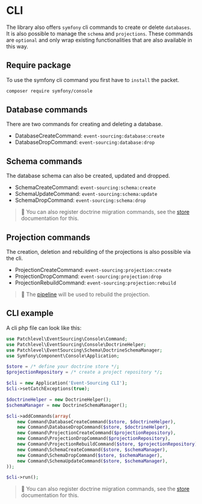 # CLI

The library also offers `symfony` cli commands to create or delete `databases`. 
It is also possible to manage the `schema` and `projections`. 
These commands are `optional` and only wrap existing functionalities 
that are also available in this way.

## Require package

To use the symfony cli command you first have to `install` the packet.

```bash
composer require symfony/console
```

## Database commands

There are two commands for creating and deleting a database.

* DatabaseCreateCommand: `event-sourcing:database:create`
* DatabaseDropCommand: `event-sourcing:database:drop`

## Schema commands

The database schema can also be created, updated and dropped.

* SchemaCreateCommand: `event-sourcing:schema:create`
* SchemaUpdateCommand: `event-sourcing:schema:update`
* SchemaDropCommand: `event-sourcing:schema:drop`

> :book: You can also register doctrine migration commands,
> see the [store](./store.md) documentation for this.

## Projection commands

The creation, deletion and rebuilding of the projections is also possible via the cli.

* ProjectionCreateCommand: `event-sourcing:projection:create`
* ProjectionDropCommand: `event-sourcing:projection:drop`
* ProjectionRebuildCommand: `event-sourcing:projection:rebuild`

> :book: The [pipeline](./pipeline.md) will be used to rebuild the projection.

## CLI example

A cli php file can look like this:

```php
use Patchlevel\EventSourcing\Console\Command;
use Patchlevel\EventSourcing\Console\DoctrineHelper;
use Patchlevel\EventSourcing\Schema\DoctrineSchemaManager;
use Symfony\Component\Console\Application;

$store = /* define your doctrine store */;
$projectionRepository = /* create a project repository */;

$cli = new Application('Event-Sourcing CLI');
$cli->setCatchExceptions(true);

$doctrineHelper = new DoctrineHelper();
$schemaManager = new DoctrineSchemaManager();

$cli->addCommands(array(
    new Command\DatabaseCreateCommand($store, $doctrineHelper),
    new Command\DatabaseDropCommand($store, $doctrineHelper),
    new Command\ProjectionCreateCommand($projectionRepository),
    new Command\ProjectionDropCommand($projectionRepository),
    new Command\ProjectionRebuildCommand($store, $projectionRepository),
    new Command\SchemaCreateCommand($store, $schemaManager),
    new Command\SchemaDropCommand($store, $schemaManager),
    new Command\SchemaUpdateCommand($store, $schemaManager),
));

$cli->run();
```

> :book: You can also register doctrine migration commands, 
> see the [store](./store.md) documentation for this.
